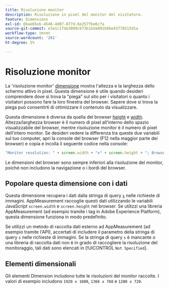 ```yaml
---
title: Risoluzione monitor
description: Risoluzione in pixel del monitor del visitatore.
feature: Dimensions
exl-id: 6bae65eb-4546-4d07-877d-6e257fbe6cfa
source-git-commit: e3a1c1fde3809cb73b1bda091b8be43778515d1a
workflow-type: tm+mt
source-wordcount: '261'
ht-degree: 5%

---
```


# Risoluzione monitor

La &#39;risoluzione monitor&#39; [dimensione](overview.md) mostra l&#39;altezza e la larghezza dello schermo attivo in pixel. Questa dimensione è utile quando desideri comprendere dove si trova la &quot;piega&quot; sul sito per i visitatori o quanto i visitatori possono fare la loro finestra del browser. Sapere dove si trova la piega può consentirti di ottimizzare il contenuto da visualizzare.

Questa dimensione è diversa da quella del browser [height](browser-height.md) e [width](browser-width.md). Altezza/larghezza browser è il numero di pixel all’interno dello spazio visualizzabile del browser, mentre risoluzione monitor è il numero di pixel dell’intero monitor. Se desideri vedere la differenza tra queste due variabili sul tuo computer, apri la console del browser (F12 nella maggior parte dei browser) e copia e incolla il seguente codice nella console:

```js
"Monitor resolution: " + screen.width + "x" + screen.height + "; Browser resolution: " + window.innerWidth + "x" + window.innerHeight;
```

Le dimensioni del browser sono sempre inferiori alla risoluzione del monitor, poiché non includono la navigazione o i bordi del browser.

## Popolare questa dimensione con i dati

Questa dimensione recupera i dati dalla stringa di query [`s`](/help/implement/validate/query-parameters.md) nelle richieste di immagini. AppMeasurement raccoglie questi dati utilizzando le variabili JavaScript `screen.width` e `screen.height` nel browser. Se utilizzi una libreria AppMeasurement (ad esempio tramite i tag in Adobe Experience Platform), questa dimensione funziona in modo predefinito.

Se utilizzi un metodo di raccolta dati esterno ad AppMeasurement (ad esempio tramite l&#39;API), accertati di includere il parametro della stringa di query `s` nelle richieste di immagini. Se la stringa di query `s` è mancante o una libreria di raccolta dati non è in grado di raccogliere la risoluzione del monitoraggio, tali dati sono elencati in [!UICONTROL `Not Specified`].

## Elementi dimensionali

Gli elementi Dimension includono tutte le risoluzioni del monitor raccolte. I valori di esempio includono `1920 x 1080`, `1366 x 768` e `1280 x 720`.
